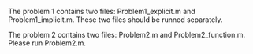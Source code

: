The problem 1 contains two files: Problem1_explicit.m and Problem1_implicit.m. These two files should be runned separately.

The problem 2 contains two files: Problem2.m and Problem2_function.m. Please run Problem2.m. 
